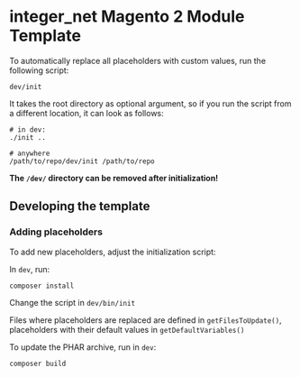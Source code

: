 # integer_net Magento 2 Module Template

To automatically replace all placeholders with custom values, run the following script:

```
dev/init
```

It takes the root directory as optional argument, so if you run the script from a different location, it can look as follows:

```
# in dev:
./init ..

# anywhere
/path/to/repo/dev/init /path/to/repo
```

**The `/dev/` directory can be removed after initialization!**

## Developing the template

### Adding placeholders

To add new placeholders, adjust the initialization script:

In `dev`, run:
```
composer install
``` 

Change the script in `dev/bin/init`

Files where placeholders are replaced are defined in `getFilesToUpdate()`, placeholders with their default values in `getDefaultVariables()`

To update the PHAR archive, run in `dev`:
```
composer build
```